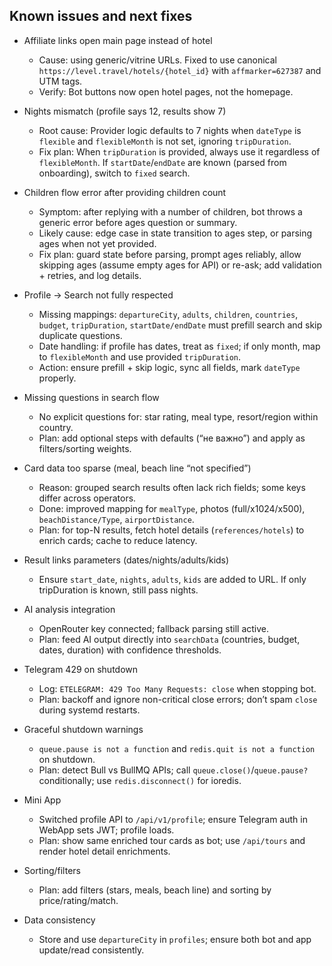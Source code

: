 ## Known issues and next fixes

- Affiliate links open main page instead of hotel
  - Cause: using generic/vitrine URLs. Fixed to use canonical `https://level.travel/hotels/{hotel_id}` with `affmarker=627387` and UTM tags.
  - Verify: Bot buttons now open hotel pages, not the homepage.

- Nights mismatch (profile says 12, results show 7)
  - Root cause: Provider logic defaults to 7 nights when `dateType` is `flexible` and `flexibleMonth` is not set, ignoring `tripDuration`.
  - Fix plan: When `tripDuration` is provided, always use it regardless of `flexibleMonth`. If `startDate`/`endDate` are known (parsed from onboarding), switch to `fixed` search.

- Children flow error after providing children count
  - Symptom: after replying with a number of children, bot throws a generic error before ages question or summary.
  - Likely cause: edge case in state transition to ages step, or parsing ages when not yet provided.
  - Fix plan: guard state before parsing, prompt ages reliably, allow skipping ages (assume empty ages for API) or re-ask; add validation + retries, and log details.

- Profile → Search not fully respected
  - Missing mappings: `departureCity`, `adults`, `children`, `countries`, `budget`, `tripDuration`, `startDate/endDate` must prefill search and skip duplicate questions.
  - Date handling: if profile has dates, treat as `fixed`; if only month, map to `flexibleMonth` and use provided `tripDuration`.
  - Action: ensure prefill + skip logic, sync all fields, mark `dateType` properly.

- Missing questions in search flow
  - No explicit questions for: star rating, meal type, resort/region within country.
  - Plan: add optional steps with defaults (“не важно”) and apply as filters/sorting weights.

- Card data too sparse (meal, beach line “not specified”)
  - Reason: grouped search results often lack rich fields; some keys differ across operators.
  - Done: improved mapping for `mealType`, photos (full/x1024/x500), `beachDistance/Type`, `airportDistance`.
  - Plan: for top-N results, fetch hotel details (`references/hotels`) to enrich cards; cache to reduce latency.

- Result links parameters (dates/nights/adults/kids)
  - Ensure `start_date`, `nights`, `adults`, `kids` are added to URL. If only tripDuration is known, still pass nights.

- AI analysis integration
  - OpenRouter key connected; fallback parsing still active.
  - Plan: feed AI output directly into `searchData` (countries, budget, dates, duration) with confidence thresholds.

- Telegram 429 on shutdown
  - Log: `ETELEGRAM: 429 Too Many Requests: close` when stopping bot.
  - Plan: backoff and ignore non-critical close errors; don’t spam `close` during systemd restarts.

- Graceful shutdown warnings
  - `queue.pause is not a function` and `redis.quit is not a function` on shutdown.
  - Plan: detect Bull vs BullMQ APIs; call `queue.close()`/`queue.pause?` conditionally; use `redis.disconnect()` for ioredis.

- Mini App
  - Switched profile API to `/api/v1/profile`; ensure Telegram auth in WebApp sets JWT; profile loads.
  - Plan: show same enriched tour cards as bot; use `/api/tours` and render hotel detail enrichments.

- Sorting/filters
  - Plan: add filters (stars, meals, beach line) and sorting by price/rating/match.

- Data consistency
  - Store and use `departureCity` in `profiles`; ensure both bot and app update/read consistently.



